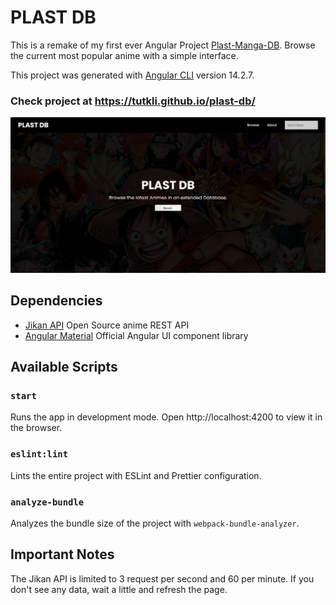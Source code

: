 # PLAST DB

This is a remake of my first ever Angular Project [Plast-Manga-DB](https://github.com/tutkli/Plast-Manga-DB).
Browse the current most popular anime with a simple interface.

This project was generated with [Angular CLI](https://github.com/angular/angular-cli) version 14.2.7.

### **Check project at https://tutkli.github.io/plast-db/**

<p>
  <img src="src/assets/images/plast-db.png" alt="PLAST DB Hero page">
</p>

## Dependencies

* [Jikan API](https://jikan.moe/) Open Source anime REST API
* [Angular Material](https://material.angular.io/) Official Angular UI component library

## Available Scripts

### `start`

Runs the app in development mode.
Open http://localhost:4200 to view it in the browser.

### `eslint:lint`

Lints the entire project with ESLint and Prettier configuration.

### `analyze-bundle`

Analyzes the bundle size of the project with `webpack-bundle-analyzer`.

## Important Notes

The Jikan API is limited to 3 request per second and 60 per minute. If you don't see any data, wait a little and refresh the page.
